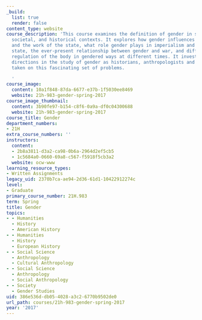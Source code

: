 ```yaml
---
_build:
  list: true
  render: false
content_type: website
course_description: 'This course examines the definition of gender in scientific,
  societal, and historical contexts. It explores how gender influences state formation
  and the work of the state, what role gender plays in imperialism and in the welfare
  state, the ever-present relationship between gender and war, and different states''
  regulation of the body in gendered ways at different times. It investigates new
  directions in the study of gender as historians, anthropologists and others have
  taken on this fascinating set of problems.

  '
course_image:
  content: 10a1f848-87da-6677-e37b-1f5030ee8469
  website: 21h-983-gender-spring-2017
course_image_thumbnail:
  content: 3b90fe97-b154-c8f6-0a9a-df0c04300688
  website: 21h-983-gender-spring-2017
course_title: Gender
department_numbers:
- 21H
extra_course_numbers: ''
instructors:
  content:
  - 2b8a3811-d3a2-ca98-0b6a-2964d2ef5cb5
  - 1c5684a0-0660-69a8-c567-f5918f5cb3a2
  website: ocw-www
learning_resource_types:
- Written Assignments
legacy_uid: 2370b7ca-ae94-2d36-61d1-10422912274c
level:
- Graduate
primary_course_number: 21H.983
term: Spring
title: Gender
topics:
- - Humanities
  - History
  - American History
- - Humanities
  - History
  - European History
- - Social Science
  - Anthropology
  - Cultural Anthropology
- - Social Science
  - Anthropology
  - Social Anthropology
- - Society
  - Gender Studies
uid: 386e536d-db05-4028-a3c2-6770b9502de0
url_path: courses/21h-983-gender-spring-2017
year: '2017'
---
```

